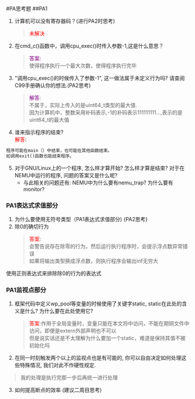 #PA思考题
##PA1
1. 计算机可以没有寄存器码？(进行PA2时思考)  
   > <font color=red>未解决</font> 

2. 在cmd_c()函数中，调用cpu_exec()时传入参数-1,这是什么意思？  
   > <font color=purple>答案: </font>  
   > 使得程序执行一个最大次数，使得程序执行完毕  

3. "调用cpu_exec()的时候传入了参数-1", 这一做法属于未定义行为吗? 请查阅C99手册确认你的想法.(PA2思考)  
   > <font color=purple>解答</font>:  
   > 不属于，实际上传入的是uint64_t类型的最大值.   
   > 因为计算机中，整数采用补码表示,-1的补码表示111111111...,表示的是uint64_t的最大值


4. 谁来指示程序的结束?  
<font color=red>解答</font>:
```markdown
程序可能在main（）中结束，也可能在其他函数结束。  
如调用exit()函数也能结束程序。  
```

5. 对于GNU/Linux上的一个程序, 怎么样才算开始? 怎么样才算是结束? 对于在NEMU中运行的程序, 问题的答案又是什么呢?
    - 与此相关的问题还有: NEMU中为什么要有nemu_trap? 为什么要有monitor?


### PA1表达式求值部分
1. 为什么要使用无符号类型（PA1表达式求值部分) {PA2思考}  
2. 除0的确切行为  
   > <font color=red>答案</font>:  
   > 会警告说存在除零的行为，然后运行执行程序时，会提示浮点数异常错误  
   > 如果将输出类型换成浮点数，则执行程序会输出inf无穷大  

使用正则表达式来排除除0的行为的表达式

### PA1监视点部分
1. 框架代码中定义wp_pool等变量的时候使用了关键字static, static在此处的含义是什么? 为什么要在此处使用它?  
   > <font color=red>答案</font>:作用于全局变量时，变量只能在本文将中访问，不能在期铜文件中访问，即便是extern外部声明也不可以  
   > 但是说实话还是不太理解为什么要加一个static，难道是保持其值不被初始化吗  

2. 在同一时刻触发两个以上的监视点也是有可能的, 你可以自由决定如何处理这些特殊情况, 我们对此不作硬性规定.  
  > 我的处理是执行完那一步后再统一进行处理  

3. 如何提高断点的效率 (建议二周目思考)
